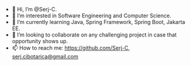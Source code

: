 - 👋 Hi, I’m @Serj-C.
- 👀 I’m interested in Software Engineering and Computer Science.
- 🌱 I’m currently learning Java, Spring Framework, Spring Boot, Jakarta EE.
- 💞️ I’m looking to collaborate on any challenging project in case that opportunity shows up.
- 📫 How to reach me: https://github.com/Serj-C, serj.cibotarica@gmail.com

<!---
Serj-C/Serj-C is a ✨ special ✨ repository because its `README.md` (this file) appears on your GitHub profile.
You can click the Preview link to take a look at your changes.
--->

